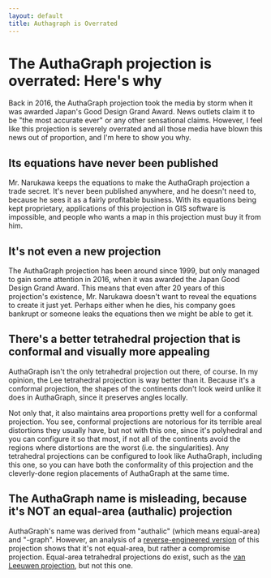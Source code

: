 ```yaml
---
layout: default
title: Authagraph is Overrated
---
```

# The AuthaGraph projection is overrated: Here's why
Back in 2016, the AuthaGraph projection took the media by storm when it was awarded Japan's Good Design Grand Award. News outlets claim it to be "the most accurate ever" or any other sensational claims. However, I feel like this projection is severely overrated and all those media have blown this news out of proportion, and I'm here to show you why.
## Its equations have never been published
Mr. Narukawa keeps the equations to make the AuthaGraph projection a trade secret. It's never been published anywhere, and he doesn't need to, because he sees it as a fairly profitable business. With its equations being kept proprietary, applications of this projection in GIS software is impossible, and people who wants a map in this projection must buy it from him.
## It's not even a new projection
The AuthaGraph projection has been around since 1999, but only managed to gain some attention in 2016, when it was awarded the Japan Good Design Grand Award. This means that even after 20 years of this projection's existence, Mr. Narukawa doesn't want to reveal the equations to create it just yet. Perhaps either when he dies, his company goes bankrupt or someone leaks the equations then we might be able to get it.
## There's a better tetrahedral projection that is conformal and visually more appealing
AuthaGraph isn't the only tetrahedral projection out there, of course. In my opinion, the Lee tetrahedral projection is way better than it. Because it's a conformal projection, the shapes of the continents don't look weird unlike it does in AuthaGraph, since it preserves angles locally.

Not only that, it also maintains area proportions pretty well for a conformal projection. You see, conformal projections are notorious for its terrible areal distortions they usually have, but not with this one, since it's polyhedral and you can configure it so that most, if not all of the continents avoid the regions where distortions are the worst (i.e. the singularities). Any tetrahedral projections can be configured to look like AuthaGraph, including this one, so you can have both the conformality of this projection and the cleverly-done region placements of AuthaGraph at the same time.
## The AuthaGraph name is misleading, because it's NOT an equal-area (authalic) projection
AuthaGraph's name was derived from "authalic" (which means equal-area) and "-graph". However, an analysis of a [reverse-engineered version](https://kunimune.home.blog/2017/11/23/the-secrets-of-the-authagraph-revealed/) of this projection shows that it's not equal-area, but rather a compromise projection. Equal-area tetrahedral projections do exist, such as the [van Leeuwen projection](https://doi.org/10.1559/152304006779500687), but not this one.